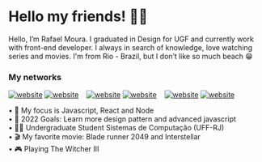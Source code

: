 # Hello my friends! 👨‍💻

Hello, I’m Rafael Moura. I graduated in Design for UGF and currently work with front-end developer. I always in search of knowledge, love watching series and movies. I'm from Rio - Brazil, but I don’t like so much beach 😁 


### My networks

[![website](./img/twitter-light.svg)](https://twitter.com/rafaelMouraDev#gh-light-mode-only)
[![website](./img/twitter-dark.svg)](https://twitter.com/rafaelMouraDev#gh-dark-mode-only)
&nbsp;&nbsp;
[![website](./img/linkedin-light.svg)](https://www.linkedin.com/in/rafaelmouradev#gh-light-mode-only)
[![website](./img/linkedin-dark.svg)](https://www.linkedin.com/in/rafaelmouradev#gh-dark-mode-only)
&nbsp;&nbsp;
[![website](./img/instagram-light.svg)](https://www.instagram.com/rafaelmoura.js#gh-light-mode-only)
[![website](./img/instagram-dark.svg)](https://www.instagram.com/rafaelmoura.js#gh-dark-mode-only)

• 📗 My focus is Javascript, React and Node <br>
• 🌱 2022 Goals: Learn more design pattern and advanced javascript <br>
• 👨‍🎓 Undergraduate Student Sistemas de Computação (UFF-RJ) <br>
• 🎬 My favorite movie: Blade runner 2049 and Interstellar <br>
• 🎮 Playing The Witcher III <br>



